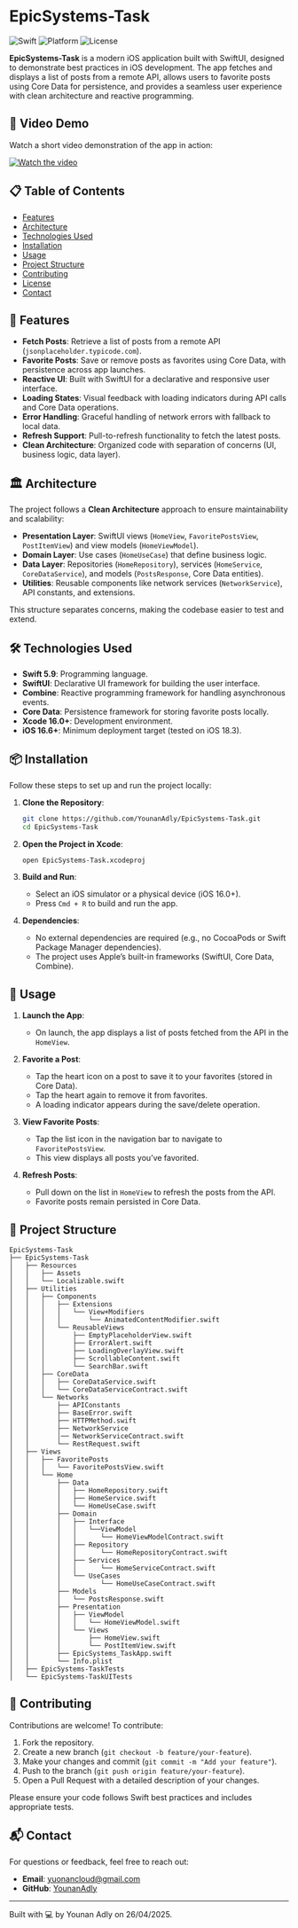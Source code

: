 # EpicSystems-Task

![Swift](https://img.shields.io/badge/Swift-5.9-orange.svg)
![Platform](https://img.shields.io/badge/Platform-iOS%2016.0+-blue.svg)
![License](https://img.shields.io/badge/License-MIT-green.svg)

**EpicSystems-Task** is a modern iOS application built with SwiftUI, designed to demonstrate best practices in iOS development. The app fetches and displays a list of posts from a remote API, allows users to favorite posts using Core Data for persistence, and provides a seamless user experience with clean architecture and reactive programming.

## 🎥 Video Demo
Watch a short video demonstration of the app in action:

[![Watch the video](https://img.shields.io/badge/Watch%20Video-Demo-blue)](https://youtu.be/bUggW3xK9ys)

## 📋 Table of Contents
- [Features](#features)
- [Architecture](#architecture)
- [Technologies Used](#technologies-used)
- [Installation](#installation)
- [Usage](#usage)
- [Project Structure](#project-structure)
- [Contributing](#contributing)
- [License](#license)
- [Contact](#contact)

## 🌟 Features
- **Fetch Posts**: Retrieve a list of posts from a remote API (`jsonplaceholder.typicode.com`).
- **Favorite Posts**: Save or remove posts as favorites using Core Data, with persistence across app launches.
- **Reactive UI**: Built with SwiftUI for a declarative and responsive user interface.
- **Loading States**: Visual feedback with loading indicators during API calls and Core Data operations.
- **Error Handling**: Graceful handling of network errors with fallback to local data.
- **Refresh Support**: Pull-to-refresh functionality to fetch the latest posts.
- **Clean Architecture**: Organized code with separation of concerns (UI, business logic, data layer).

## 🏛 Architecture
The project follows a **Clean Architecture** approach to ensure maintainability and scalability:

- **Presentation Layer**: SwiftUI views (`HomeView`, `FavoritePostsView`, `PostItemView`) and view models (`HomeViewModel`).
- **Domain Layer**: Use cases (`HomeUseCase`) that define business logic.
- **Data Layer**: Repositories (`HomeRepository`), services (`HomeService`, `CoreDataService`), and models (`PostsResponse`, Core Data entities).
- **Utilities**: Reusable components like network services (`NetworkService`), API constants, and extensions.

This structure separates concerns, making the codebase easier to test and extend.

## 🛠 Technologies Used
- **Swift 5.9**: Programming language.
- **SwiftUI**: Declarative UI framework for building the user interface.
- **Combine**: Reactive programming framework for handling asynchronous events.
- **Core Data**: Persistence framework for storing favorite posts locally.
- **Xcode 16.0+**: Development environment.
- **iOS 16.6+**: Minimum deployment target (tested on iOS 18.3).

## 📦 Installation
Follow these steps to set up and run the project locally:

1. **Clone the Repository**:
   ```bash
   git clone https://github.com/YounanAdly/EpicSystems-Task.git
   cd EpicSystems-Task
   ```

2. **Open the Project in Xcode**:
   ```bash
   open EpicSystems-Task.xcodeproj
   ```

3. **Build and Run**:
   - Select an iOS simulator or a physical device (iOS 16.0+).
   - Press `Cmd + R` to build and run the app.

4. **Dependencies**:
   - No external dependencies are required (e.g., no CocoaPods or Swift Package Manager dependencies).
   - The project uses Apple’s built-in frameworks (SwiftUI, Core Data, Combine).

## 🚀 Usage
1. **Launch the App**:
   - On launch, the app displays a list of posts fetched from the API in the `HomeView`.

2. **Favorite a Post**:
   - Tap the heart icon on a post to save it to your favorites (stored in Core Data).
   - Tap the heart again to remove it from favorites.
   - A loading indicator appears during the save/delete operation.

3. **View Favorite Posts**:
   - Tap the list icon in the navigation bar to navigate to `FavoritePostsView`.
   - This view displays all posts you’ve favorited.

4. **Refresh Posts**:
   - Pull down on the list in `HomeView` to refresh the posts from the API.
   - Favorite posts remain persisted in Core Data.

## 📂 Project Structure
```
EpicSystems-Task
├── EpicSystems-Task
│   ├── Resources
│   │   ├── Assets
│   │   └── Localizable.swift
│   ├── Utilities
│   │   ├── Components
│   │   │   ├── Extensions
│   │   │   │   └── View+Modifiers
│   │   │   │       └── AnimatedContentModifier.swift
│   │   │   └── ReusableViews
│   │   │       ├── EmptyPlaceholderView.swift
│   │   │       ├── ErrorAlert.swift
│   │   │       ├── LoadingOverlayView.swift
│   │   │       ├── ScrollableContent.swift
│   │   │       └── SearchBar.swift
│   │   ├── CoreData
│   │   │   ├── CoreDataService.swift
│   │   │   └── CoreDataServiceContract.swift
│   │   └── Networks
│   │       ├── APIConstants
│   │       ├── BaseError.swift
│   │       ├── HTTPMethod.swift
│   │       ├── NetworkService
│   │       │── NetworkServiceContract.swift
│   │       └── RestRequest.swift
│   ├── Views
│   │   ├── FavoritePosts
│   │   │   └── FavoritePostsView.swift
│   │   └── Home
│   │       ├── Data
│   │       │   ├── HomeRepository.swift
│   │       │   ├── HomeService.swift
│   │       │   └── HomeUseCase.swift
│   │       ├── Domain
│   │       │   ├── Interface
│   │       │   │   └──ViewModel
│   │       │   │      └── HomeViewModelContract.swift
│   │       │   ├── Repository
│   │       │   │      └── HomeRepositoryContract.swift
│   │       │   ├── Services
│   │       │   │      └── HomeServiceContract.swift
│   │       │   └── UseCases
│   │       │          └── HomeUseCaseContract.swift
│   │       ├── Models
│   │       │   └── PostsResponse.swift
│   │       ├── Presentation
│   │       │   ├── ViewModel
│   │       │   │   └── HomeViewModel.swift
│   │       │   └── Views
│   │       │       ├── HomeView.swift
│   │       │       └── PostItemView.swift
│   │       ├── EpicSystems_TaskApp.swift
│   │       └── Info.plist
│   ├── EpicSystems-TaskTests
│   └── EpicSystems-TaskUITests
```

## 🤝 Contributing
Contributions are welcome! To contribute:

1. Fork the repository.
2. Create a new branch (`git checkout -b feature/your-feature`).
3. Make your changes and commit (`git commit -m "Add your feature"`).
4. Push to the branch (`git push origin feature/your-feature`).
5. Open a Pull Request with a detailed description of your changes.

Please ensure your code follows Swift best practices and includes appropriate tests.

## 📬 Contact
For questions or feedback, feel free to reach out:
- **Email**: [yuonancloud@gmail.com](mailto:yuonancloud@gmail.com)
- **GitHub**: [YounanAdly](https://github.com/YounanAdly)

---

Built with 💻 by Younan Adly on 26/04/2025.
